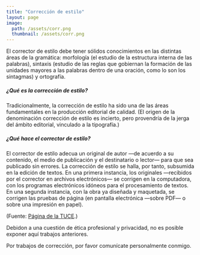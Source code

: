 ```yaml
---
title: "Corrección de estilo"
layout: page
image: 
  path: /assets/corr.png
  thumbnail: /assets/corr.png
---
```


El corrector de estilo debe tener sólidos conocimientos en las distintas áreas de la gramática: morfología (el estudio de la estructura interna de las palabras), sintaxis (estudio de las reglas que gobiernan la formación de las unidades mayores a las palabras dentro de una oración, como lo son los sintagmas) y ortografía.

##### ¿Qué es la corrección de estilo?

Tradicionalmente, la corrección de estilo ha sido una de las áreas fundamentales en la producción editorial de calidad. (El origen de la denominación corrección de estilo es incierto, pero provendría de la jerga del ámbito editorial, vinculado a la tipografía.)

##### ¿Qué hace el corrector de estilo?

El corrector de estilo adecua un original de autor —de acuerdo a su contenido, el medio de publicación y el destinatario o lector— para que sea publicado sin errores. La corrección de estilo se halla, por tanto, subsumida en la edición de textos.
En una primera instancia, los originales —recibidos por el corrector en archivos electrónicos— se corrigen en la computadora, con los programas electrónicos idóneos para el procesamiento de textos. En una segunda instancia, con la obra ya diseñada y maquetada, se corrigen las pruebas de página (en pantalla electrónica —sobre PDF— o sobre una impresión en papel).

(Fuente: [Página de la TUCE](https://www.fhuce.edu.uy/index.php/ensenanza/tecnicaturas/tecnicatura-universitaria-en-correccion-de-estilo "Página de la TUCE").)

Debidon a una cuestión de ética profesional y privacidad, no es posible exponer aquí trabajos anteriores.

Por trabajos de corrección, por favor comunícate personalmente conmigo.
